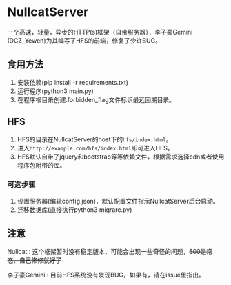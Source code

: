 # NullcatServer 
一个高速，轻量，异步的HTTP(s)框架（自带服务器），李子豪Gemini (DCZ_Yewen)为其编写了HFS的前端，修复了少许BUG。

## 食用方法 
1. 安装依赖(pip install -r requirements.txt)  
2. 运行程序(python3 main.py)  
3. 在程序根目录创建.forbidden_flag文件标识最远回溯目录。

## HFS
1. HFS的目录在NullcatServer的host下的`hfs/index.html`。
2. 进入`http://example.com/hfs/index.html`即可进入HFS。
3. HFS默认自带了jquery和bootstrap等等依赖文件，根据需求选择cdn或者使用程序包附带的库。

### 可选步骤 
1. 设置服务器(编辑config.json)，默认配置文件指示NullcatServer后台启动。
2. 迁移数据库(直接执行python3 migrare.py)  

## 注意 
Nullcat : 这个框架暂时没有稳定版本，可能会出现一些奇怪的问题，~~500是常态，自己修修就好了~~  

李子豪Gemini : 目前HFS系统没有发现BUG，如果有，请在issue里指出。
